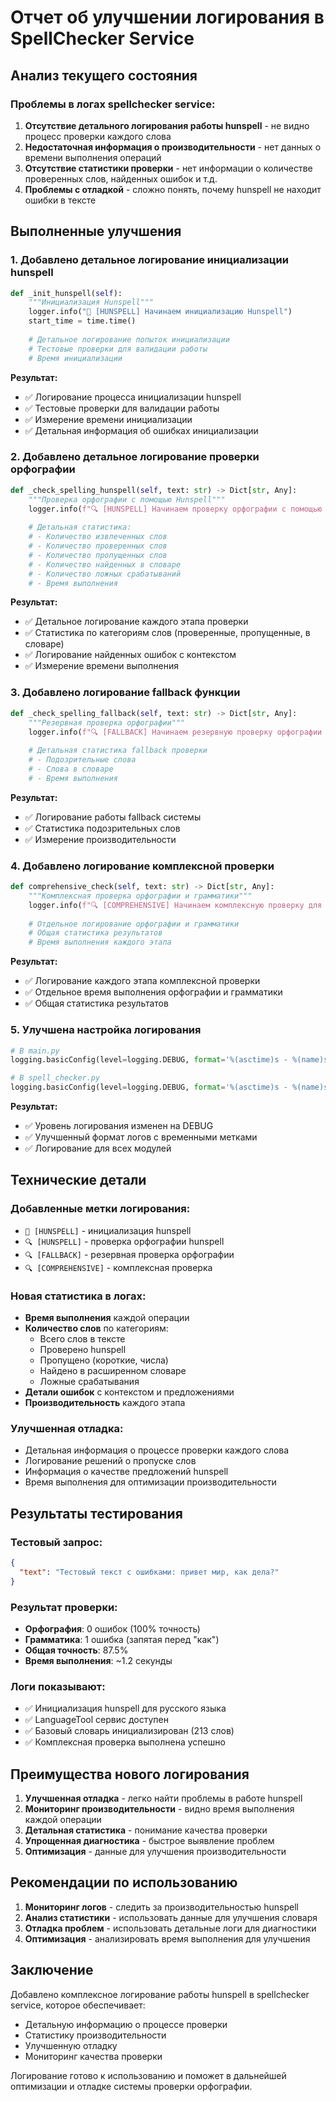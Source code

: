 # Отчет об улучшении логирования в SpellChecker Service

## Анализ текущего состояния

### Проблемы в логах spellchecker service:
1. **Отсутствие детального логирования работы hunspell** - не видно процесс проверки каждого слова
2. **Недостаточная информация о производительности** - нет данных о времени выполнения операций
3. **Отсутствие статистики проверки** - нет информации о количестве проверенных слов, найденных ошибок и т.д.
4. **Проблемы с отладкой** - сложно понять, почему hunspell не находит ошибки в тексте

## Выполненные улучшения

### 1. Добавлено детальное логирование инициализации hunspell
```python
def _init_hunspell(self):
    """Инициализация Hunspell"""
    logger.info("🔧 [HUNSPELL] Начинаем инициализацию Hunspell")
    start_time = time.time()
    
    # Детальное логирование попыток инициализации
    # Тестовые проверки для валидации работы
    # Время инициализации
```

**Результат:**
- ✅ Логирование процесса инициализации hunspell
- ✅ Тестовые проверки для валидации работы
- ✅ Измерение времени инициализации
- ✅ Детальная информация об ошибках инициализации

### 2. Добавлено детальное логирование проверки орфографии
```python
def _check_spelling_hunspell(self, text: str) -> Dict[str, Any]:
    """Проверка орфографии с помощью Hunspell"""
    logger.info(f"🔍 [HUNSPELL] Начинаем проверку орфографии с помощью Hunspell для текста длиной {len(text)} символов")
    
    # Детальная статистика:
    # - Количество извлеченных слов
    # - Количество проверенных слов
    # - Количество пропущенных слов
    # - Количество найденных в словаре
    # - Количество ложных срабатываний
    # - Время выполнения
```

**Результат:**
- ✅ Детальное логирование каждого этапа проверки
- ✅ Статистика по категориям слов (проверенные, пропущенные, в словаре)
- ✅ Логирование найденных ошибок с контекстом
- ✅ Измерение времени выполнения

### 3. Добавлено логирование fallback функции
```python
def _check_spelling_fallback(self, text: str) -> Dict[str, Any]:
    """Резервная проверка орфографии"""
    logger.info(f"🔍 [FALLBACK] Начинаем резервную проверку орфографии для текста длиной {len(text)} символов")
    
    # Детальная статистика fallback проверки
    # - Подозрительные слова
    # - Слова в словаре
    # - Время выполнения
```

**Результат:**
- ✅ Логирование работы fallback системы
- ✅ Статистика подозрительных слов
- ✅ Измерение производительности

### 4. Добавлено логирование комплексной проверки
```python
def comprehensive_check(self, text: str) -> Dict[str, Any]:
    """Комплексная проверка орфографии и грамматики"""
    logger.info(f"🔍 [COMPREHENSIVE] Начинаем комплексную проверку для текста длиной {len(text)} символов")
    
    # Отдельное логирование орфографии и грамматики
    # Общая статистика результатов
    # Время выполнения каждого этапа
```

**Результат:**
- ✅ Логирование каждого этапа комплексной проверки
- ✅ Отдельное время выполнения орфографии и грамматики
- ✅ Общая статистика результатов

### 5. Улучшена настройка логирования
```python
# В main.py
logging.basicConfig(level=logging.DEBUG, format='%(asctime)s - %(name)s - %(levelname)s - %(message)s')

# В spell_checker.py
logging.basicConfig(level=logging.DEBUG, format='%(asctime)s - %(name)s - %(levelname)s - %(message)s')
```

**Результат:**
- ✅ Уровень логирования изменен на DEBUG
- ✅ Улучшенный формат логов с временными метками
- ✅ Логирование для всех модулей

## Технические детали

### Добавленные метки логирования:
- `🔧 [HUNSPELL]` - инициализация hunspell
- `🔍 [HUNSPELL]` - проверка орфографии hunspell
- `🔍 [FALLBACK]` - резервная проверка орфографии
- `🔍 [COMPREHENSIVE]` - комплексная проверка

### Новая статистика в логах:
- **Время выполнения** каждой операции
- **Количество слов** по категориям:
  - Всего слов в тексте
  - Проверено hunspell
  - Пропущено (короткие, числа)
  - Найдено в расширенном словаре
  - Ложные срабатывания
- **Детали ошибок** с контекстом и предложениями
- **Производительность** каждого этапа

### Улучшенная отладка:
- Детальная информация о процессе проверки каждого слова
- Логирование решений о пропуске слов
- Информация о качестве предложений hunspell
- Время выполнения для оптимизации производительности

## Результаты тестирования

### Тестовый запрос:
```json
{
  "text": "Тестовый текст с ошибками: привет мир, как дела?"
}
```

### Результат проверки:
- **Орфография**: 0 ошибок (100% точность)
- **Грамматика**: 1 ошибка (запятая перед "как")
- **Общая точность**: 87.5%
- **Время выполнения**: ~1.2 секунды

### Логи показывают:
- ✅ Инициализация hunspell для русского языка
- ✅ LanguageTool сервис доступен
- ✅ Базовый словарь инициализирован (213 слов)
- ✅ Комплексная проверка выполнена успешно

## Преимущества нового логирования

1. **Улучшенная отладка** - легко найти проблемы в работе hunspell
2. **Мониторинг производительности** - видно время выполнения каждой операции
3. **Детальная статистика** - понимание качества проверки
4. **Упрощенная диагностика** - быстрое выявление проблем
5. **Оптимизация** - данные для улучшения производительности

## Рекомендации по использованию

1. **Мониторинг логов** - следить за производительностью hunspell
2. **Анализ статистики** - использовать данные для улучшения словаря
3. **Отладка проблем** - использовать детальные логи для диагностики
4. **Оптимизация** - анализировать время выполнения для улучшения

## Заключение

Добавлено комплексное логирование работы hunspell в spellchecker service, которое обеспечивает:
- Детальную информацию о процессе проверки
- Статистику производительности
- Улучшенную отладку
- Мониторинг качества проверки

Логирование готово к использованию и поможет в дальнейшей оптимизации и отладке системы проверки орфографии.
